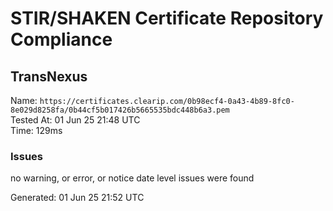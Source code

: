 # STIR/SHAKEN Certificate Repository Compliance

## TransNexus

Name: `https://certificates.clearip.com/0b98ecf4-0a43-4b89-8fc0-8e029d8258fa/0b44cf5b017426b5665535bdc448b6a3.pem`\
Tested At: 01 Jun 25 21:48 UTC\
Time: 129ms

### Issues

no warning, or error, or notice date level issues were found

Generated: 01 Jun 25 21:52 UTC